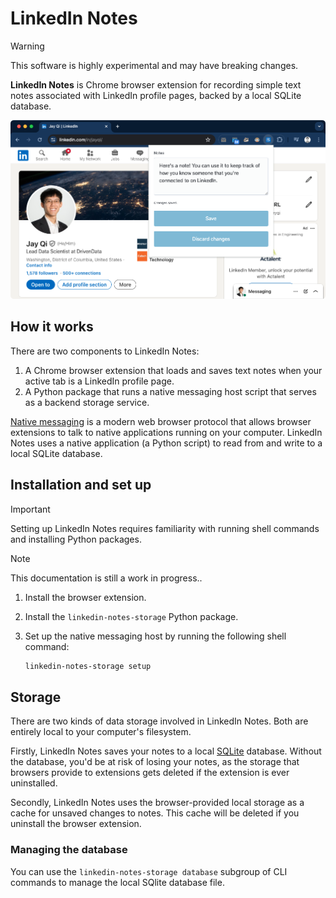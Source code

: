 # LinkedIn Notes

> [!WARNING]
> This software is highly experimental and may have breaking changes.

**LinkedIn Notes** is Chrome browser extension for recording simple text notes associated with LinkedIn profile pages, backed by a local SQLite database.

![Screenshot of browser extension](./example.png)

## How it works

There are two components to LinkedIn Notes:

1. A Chrome browser extension that loads and saves text notes when your active tab is a LinkedIn profile page.
2. A Python package that runs a native messaging host script that serves as a backend storage service.

[Native messaging](https://developer.mozilla.org/en-US/docs/Mozilla/Add-ons/WebExtensions/Native_messaging) is a modern web browser protocol that allows browser extensions to talk to native applications running on your computer. LinkedIn Notes uses a native application (a Python script) to read from and write to a local SQLite database.

## Installation and set up

> [!IMPORTANT]
> Setting up LinkedIn Notes requires familiarity with running shell commands and installing Python packages.

> [!NOTE]
> This documentation is still a work in progress..

1. Install the browser extension.
2. Install the `linkedin-notes-storage` Python package.
3. Set up the native messaging host by running the following shell command:

    ```bash
    linkedin-notes-storage setup
    ```

## Storage

There are two kinds of data storage involved in LinkedIn Notes. Both are entirely local to your computer's filesystem.

Firstly, LinkedIn Notes saves your notes to a local [SQLite](https://www.sqlite.org/) database. Without the database, you'd be at risk of losing your notes, as the storage that browsers provide to extensions gets deleted if the extension is ever uninstalled.

Secondly, LinkedIn Notes uses the browser-provided local storage as a cache for unsaved changes to notes. This cache will be deleted if you uninstall the browser extension.

### Managing the database

You can use the `linkedin-notes-storage database` subgroup of CLI commands to manage the local SQlite database file.
